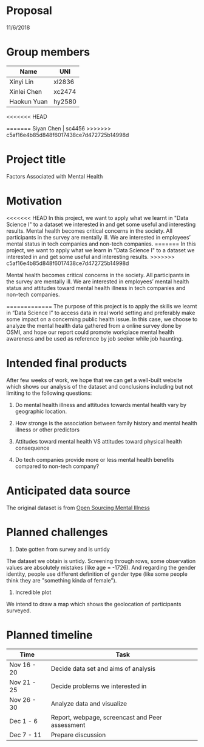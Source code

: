 Proposal
================
11/6/2018

Group members
=============

| Name        | UNI    |
|-------------|--------|
| Xinyi Lin   | xl2836 |
| Xinlei Chen | xc2474 |
| Haokun Yuan | hy2580 |

&lt;&lt;&lt;&lt;&lt;&lt;&lt; HEAD

======= Siyan Chen | sc4456 &gt;&gt;&gt;&gt;&gt;&gt;&gt; c5af16e4b85d848f6017438ce7d472725b14998d

Project title
=============

Factors Associated with Mental Health

Motivation
==========

&lt;&lt;&lt;&lt;&lt;&lt;&lt; HEAD In this project, we want to apply what we learnt in "Data Science I" to a dataset we interested in and get some useful and interesting results. Mental health becomes critical concerns in the society. All participants in the survey are mentally ill. We are interested in employees’ mental status in tech companies and non-tech companies. ======= In this project, we want to apply what we learn in "Data Science I" to a dataset we interested in and get some useful and interesting results. &gt;&gt;&gt;&gt;&gt;&gt;&gt; c5af16e4b85d848f6017438ce7d472725b14998d

Mental health becomes critical concerns in the society. All participants in the survey are mentally ill. We are interested in employees’ mental health status and attitudes toward mental health illness in tech companies and non-tech companies.

============= The purpose of this project is to apply the skills we learnt in “Data Science I” to access data in real world setting and preferably make some impact on a concerning public health issue. In this case, we choose to analyze the mental health data gathered from a online survey done by OSMI, and hope our report could promote workplace mental health awareness and be used as reference by job seeker while job haunting.

Intended final products
=======================

After few weeks of work, we hope that we can get a well-built website which shows our analysis of the dataset and conclusions including but not limiting to the following questions:

1.  Do mental health illness and attitudes towards mental health vary by geographic location.

2.  How stronge is the association between family history and mental health illness or other predictors

3.  Attitudes toward mental health VS attitudes toward physical health consequence

4.  Do tech companies provide more or less mental health benefits compared to non-tech company?

Anticipated data source
=======================

The original dataset is from [Open Sourcing Mental Illness](https://osmihelp.org/research/)

Planned challenges
==================

1.  Date gotten from survey and is untidy

The dataset we obtain is untidy. Screening through rows, some observation values are absolutely mistakes (like age = -1726). And regarding the gender identity, people use different definition of gender type (like some people think they are "something kinda of female").

1.  Incredible plot

We intend to draw a map which shows the geolocation of participants surveyed.

Planned timeline
================

| Time        | Task                                            |
|-------------|-------------------------------------------------|
| Nov 16 - 20 | Decide data set and aims of analysis            |
| Nov 21 - 25 | Decide problems we interested in                |
| Nov 26 - 30 | Analyze data and visualize                      |
| Dec 1 - 6   | Report, webpage, screencast and Peer assessment |
| Dec 7 - 11  | Prepare discussion                              |
